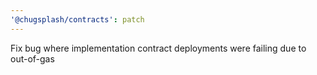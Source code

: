```yaml
---
'@chugsplash/contracts': patch
---
```


Fix bug where implementation contract deployments were failing due to out-of-gas
